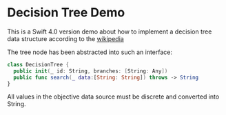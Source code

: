 # Decision Tree Demo

This is a Swift 4.0 version demo about how to implement a decision tree data structure according to the [wikipedia](https://zh.wikipedia.org/wiki/决策树)


The tree node has been abstracted into such an interface:

``` swift
class DecisionTree {
  public init(_ id: String, branches: [String: Any])
  public func search(_ data:[String: String]) throws -> String
}
```

All values in the objective data source must be discrete and converted into String.

